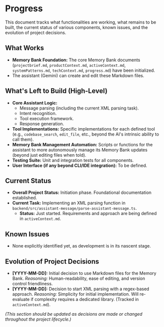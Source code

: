 # Progress

This document tracks what functionalities are working, what remains to be built, the current status of various components, known issues, and the evolution of project decisions.

## What Works

-   **Memory Bank Foundation:** The core Memory Bank documents (`projectbrief.md`, `productContext.md`, `activeContext.md`, `systemPatterns.md`, `techContext.md`, `progress.md`) have been initialized.
-   The assistant (Gemini) can create and edit these Markdown files.

## What's Left to Build (High-Level)

-   **Core Assistant Logic:**
    -   Message parsing (including the current XML parsing task).
    -   Intent recognition.
    -   Tool execution framework.
    -   Response generation.
-   **Tool Implementations:** Specific implementations for each defined tool (e.g., `codebase_search`, `edit_file`, etc., beyond the AI's intrinsic ability to call them).
-   **Memory Bank Management Automation:** Scripts or functions for the assistant to more autonomously manage its Memory Bank updates (beyond just editing files when told).
-   **Testing Suite:** Unit and integration tests for all components.
-   **User Interface (if any beyond CLI/IDE integration):** To be defined.

## Current Status

-   **Overall Project Status:** Initiation phase. Foundational documentation established.
-   **Current Task:** Implementing an XML parsing function in `backend/src/assistant-message/parse-assistant-message.ts`.
    -   **Status:** Just started. Requirements and approach are being defined in `activeContext.md`.

## Known Issues

-   None explicitly identified yet, as development is in its nascent stage.

## Evolution of Project Decisions

-   **[YYYY-MM-DD]:** Initial decision to use Markdown files for the Memory Bank. *Reasoning:* Human-readability, ease of editing, and version control friendliness.
-   **[YYYY-MM-DD]:** Decision to start XML parsing with a regex-based approach. *Reasoning:* Simplicity for initial implementation. Will re-evaluate if complexity requires a dedicated library. (Tracked in `activeContext.md`).

*(This section should be updated as decisions are made or changed throughout the project lifecycle.)* 